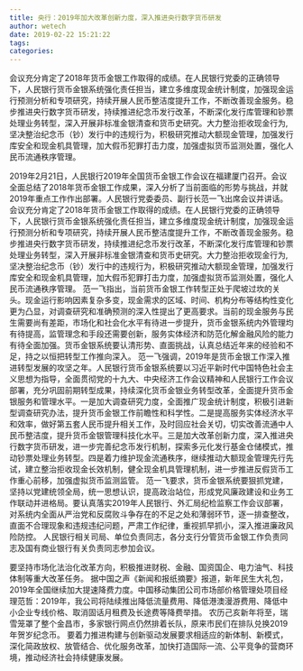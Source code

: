 ```yaml
---
title: 央行：2019年加大改革创新力度，深入推进央行数字货币研发
author: wetech
date: 2019-02-22 15:21:22
tags: 
categories: 
---
```

会议充分肯定了2018年货币金银工作取得的成绩。在人民银行党委的正确领导下，人民银行货币金银系统强化责任担当，建立多维度现金统计制度，加强现金运行预测分析和专项研究，持续开展人民币整洁度提升工作，不断改善现金服务。稳步推进央行数字货币研发，持续推进纪念币发行改革，不断深化发行库管理和钞票处理业务转型，深入开展非标准金银清查和货币史研究。大力整治拒收现金行为,坚决整治纪念币（钞）发行中的违规行为，积极研究推动大额现金管理，加强发行库安全和现金机具管理，加大假币犯罪打击力度，加强虚拟货币监测处置，强化人民币流通秩序管理。
<!-- more -->
2019年2月21日，人民银行2019年全国货币金银工作会议在福建厦门召开。会议全面总结了2018年货币金银工作成果，深入分析了当前面临的形势与挑战，并就2019年重点工作作出部署。人民银行党委委员、副行长范一飞出席会议并讲话。
会议充分肯定了2018年货币金银工作取得的成绩。在人民银行党委的正确领导下，人民银行货币金银系统强化责任担当，建立多维度现金统计制度，加强现金运行预测分析和专项研究，持续开展人民币整洁度提升工作，不断改善现金服务。稳步推进央行数字货币研发，持续推进纪念币发行改革，不断深化发行库管理和钞票处理业务转型，深入开展非标准金银清查和货币史研究。大力整治拒收现金行为,坚决整治纪念币（钞）发行中的违规行为，积极研究推动大额现金管理，加强发行库安全和现金机具管理，加大假币犯罪打击力度，加强虚拟货币监测处置，强化人民币流通秩序管理。
范一飞指出，当前货币金银工作转型正处于爬坡过坎的关头。现金运行影响因素复杂多变，现金需求的区域、时间、机构分布等结构性变化更为凸显，对调查研究和准确预测的深入性提出了更高要求。当前的现金服务与民生需要尚有差距，市场化和社会化水平有待进一步提升，货币金银系统内外管理均有待提高，监管理念和手段还需要创新，服务实体经济和防范化解金融风险的能力有待全面加强。货币金银系统要认清形势、直面挑战，认真总结近年来的经验和不足，持之以恒把转型工作推向深入。
范一飞强调，2019年是货币金银工作深入推进转型发展的攻坚之年。人民银行货币金银系统要以习近平新时代中国特色社会主义思想为指导，全面贯彻党的十九大、中央经济工作会议精神和人民银行工作会议部署，充分巩固前期转型成果，持续深化货币金银业务转型改革，全面提升货币金银服务和管理水平。一是加大调查研究力度，全面推广现金统计制度，积极引进新型调查研究办法，提升货币金银工作前瞻性和科学性。二是提高服务实体经济水平和效率，做好第五套人民币提升相关工作，及时回应社会关切，切实改善流通中人民币整洁度，提升货币金银管理科技化水平。三是加大改革创新力度，深入推进央行数字货币研发，进一步完善纪念币发行机制，探索多元化发行基金仓储模式，推动钞票处理业务转型。四是着力维护现金流通秩序，继续推动大额现金管理先行先试，建立整治拒收现金长效机制，健全现金机具管理机制，进一步推进反假货币工作重心前移，加强虚拟货币监测监管。
范一飞要求，货币金银系统要狠抓党建，坚持以党建统领全局，统一思想认识，提高政治站位，形成党风廉政建设和业务工作联动并进格局。要认真落实2019年人民银行、外汇局纪检监察工作会议部署，对系统内全面从严治党和反腐败斗争存在的不足之处和薄弱环节，逐一排查整改，直面不合理现象和违规违纪问题，严肃工作纪律，重视抓早抓小，深入推进廉政风险防控。
人民银行相关司局、单位负责同志，各分支行分管货币金银工作负责同志及国有商业银行有关负责同志参加会议。
 
 
要坚持市场化法治化改革方向，积极推进财税、金融、国资国企、电力油气、科技体制等重大改革任务。
据中国之声《新闻和报纸摘要》报道，新年民生大礼包，2019年全国继续加大提速降费力度。中国移动集团公司市场部价格管理处项目经理范哲：2019年，我公司将陆续推出降低流量费用、降低港澳漫游费用、降低中小企业专线价格、取消固话月租费及长途费等降费举措。
农历己亥新年将至，瑞雪笼罩了整个金昌市，多家银行网点仍然排着长队，原来市民们在排队兑换2019年贺岁纪念币。
要着力推进构建与创新驱动发展要求相适应的新体制、新模式，深化简政放权、放管结合、优化服务改革，加快打造国际一流、公平竞争的营商环境，推动经济社会持续健康发展。
